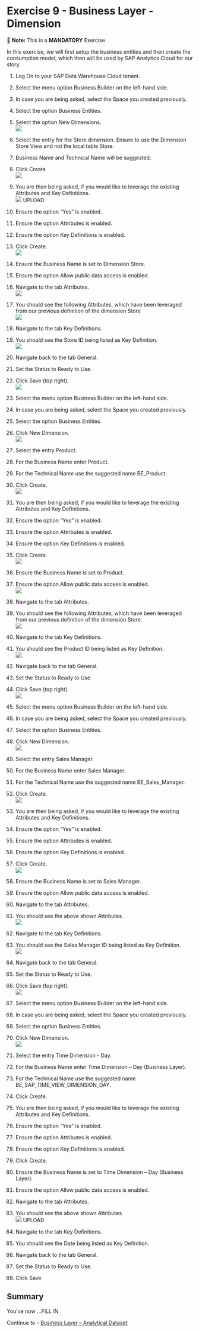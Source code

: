 # Exercise 9 - Business Layer - Dimension 

:memo: **Note:** This is a <strong>MANDATORY</strong>  Exercise

In this exercise, we will first setup the business entities and then create the consumption model, which
then will be used by SAP Analytics Cloud for our story.

1. Log On to your SAP Data Warehouse Cloud tenant.
2. Select the menu option Business Builder on the left-hand side.
3. In case you are being asked, select the Space you created previously.
4. Select the option Business Entities.
5. Select the option New Dimensions.
<br>![](images/00_00_0091.png) 

6. Select the entry for the Store dimension. Ensure to use the Dimension Store View and not the local table
Store.
7. Business Name and Technical Name will be suggested.
8. Click Create
<br>![](images/00_00_0092.png) 

9. You are then being asked, if you would like to leverage the existing Attributes and Key Definitions.
<br>![](images/00_00_0093.png) UPLOAD

10. Ensure the option “Yes” is enabled.
11. Ensure the option Attributes is enabled.
12. Ensure the option Key Definitions is enabled.
13. Click Create.
<br>![](images/00_00_0094.png) 

14. Ensure the Business Name is set to Dimension Store.
15. Ensure the option Allow public data access is enabled.
16. Navigate to the tab Attributes.
<br>![](images/00_00_0994.png)

17. You should see the following Attributes, which have been leveraged from our previous definition of the
dimension Store
<br>![](images/00_00_0095.png) 

18. Navigate to the tab Key Definitions.
19. You should see the Store ID being listed as Key Definition.
<br>![](images/00_00_0096.png) 

20. Navigate back to the tab General.
21. Set the Status to Ready to Use.
22. Click Save (top right).
<br>![](images/00_00_0097.png) 

23. Select the menu option Business Builder on the left-hand side.
24. In case you are being asked, select the Space you created previously.
25. Select the option Business Entities.
26. Click New Dimension.
<br>![](images/00_00_0997.png) 

27. Select the entry Product.
28. For the Business Name enter Product.
29. For the Technical Name use the suggested name BE_Product.
30. Click Create.
<br>![](images/00_00_0908.png) 

31. You are then being asked, if you would like to leverage the existing Attributes and Key Definitions.
32. Ensure the option “Yes” is enabled.
33. Ensure the option Attributes is enabled.
34. Ensure the option Key Definitions is enabled.
35. Click Create.
<br>![](images/00_00_0098.png) 

36. Ensure the Business Name is set to Product.
37. Ensure the option Allow public data access is enabled.
<br>![](images/00_00_0099.png) 

38. Navigate to the tab Attributes.
39. You should see the following Attributes, which have been leveraged from our previous definition of the
dimension Store.
<br>![](images/00_00_0910.png) 

40. Navigate to the tab Key Definitions.
41. You should see the Product ID being listed as Key Definition.
<br>![](images/00_00_0901.png) 

42. Navigate back to the tab General.
43. Set the Status to Ready to Use
44. Click Save (top right).
<br>![](images/00_00_0902.png) 

45. Select the menu option Business Builder on the left-hand side.
46. In case you are being asked, select the Space you created previously.
47. Select the option Business Entities.
48. Click New Dimension.
<br>![](images/00_00_0997.png) 

49. Select the entry Sales Manager.
50. For the Business Name enter Sales Manager.
51. For the Technical Name use the suggested name BE_Sales_Manager.
52. Click Create.
<br>![](images/00_00_0993.png) 

53. You are then being asked, if you would like to leverage the existing Attributes and Key Definitions.
54. Ensure the option “Yes” is enabled.
55. Ensure the option Attributes is enabled.
56. Ensure the option Key Definitions is enabled.
57. Click Create.
<br>![](images/00_00_0903.png) 

58. Ensure the Business Name is set to Sales Manager.
59. Ensure the option Allow public data access is enabled.
60. Navigate to the tab Attributes.
61. You should see the above shown Attributes.
<br>![](images/00_00_0904.png) 

62. Navigate to the tab Key Definitions.
63. You should see the Sales Manager ID being listed as Key Definition.
<br>![](images/00_00_0905.png)

64. Navigate back to the tab General.
65. Set the Status to Ready to Use.
66. Click Save (top right).
<br>![](images/00_00_0906.png) 

67. Select the menu option Business Builder on the left-hand side.
68. In case you are being asked, select the Space you created previously.
69. Select the option Business Entities.
70. Click New Dimension.
<br>![](images/00_00_0997.png) 

71. Select the entry Time Dimension - Day.
72. For the Business Name enter Time Dimension – Day (Business Layer).
73. For the Technical Name use the suggested name BE_SAP_TIME_VIEW_DIMENSION_DAY.
74. Click Create.


75. You are then being asked, if you would like to leverage the existing Attributes and Key Definitions.
76. Ensure the option “Yes” is enabled.
77. Ensure the option Attributes is enabled.
78. Ensure the option Key Definitions is enabled.
79. Click Create.


80. Ensure the Business Name is set to Time Dimension – Day (Business Layer).
81. Ensure the option Allow public data access is enabled.
82. Navigate to the tab Attributes.
83. You should see the above shown Attributes.
<br>![](images/00_00_0907.png) UPLOAD


84. Navigate to the tab Key Definitions.
85. You should see the Date being listed as Key Definition.
86. Navigate back to the tab General.
87. Set the Status to Ready to Use.
88. Click Save


## Summary

You've now ...FILL IN

Continue to - [Business Layer – Analytical Dataset ](../ex10/README.md)
